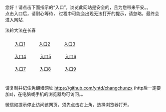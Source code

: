 您好！请点击下面指示的“入口”，浏览此网站是安全的，且为您带来平安。。 <br/>
点击入口后，请耐心等待， 过程中可能会出现无法打开的提示，请忽略，最终会进入网站. </br>

法轮大法在长春<br/>
<div style="padding:10px"><a style="margin:20px" target="_blank" href="https://d14c6i3ic5xums.cloudfront.net/2Qpsp?wmofye" id="ccLink1" rel="nofollow">入口1</a> <a target="_blank" style="margin:20px" href="https://d3ou7pgjf5vhfj.cloudfront.net/2Qpsp?yyglsflq" id="ccLink2" rel="nofollow">入口2</a> <a style="margin:20px" target="_blank" href="https://d2g8kz1sfmdiqc.cloudfront.net/2Qpsp?dehmjycd" id="ccLink3" rel="nofollow">入口3</a></div>

<div style="padding:10px" ><a style="margin:20px" target="_blank" href="https://d14c6i3ic5xums.cloudfront.net/2Qpsp?wmofye" id="ccLink4" rel="nofollow">入口4</a> <a style="margin:20px" href="https://d3ou7pgjf5vhfj.cloudfront.net/2Qpsp?yyglsflq" target="_blank" id="ccLink5" rel="nofollow">入口5</a> <a style="margin:20px" href="https://d2g8kz1sfmdiqc.cloudfront.net/2Qpsp?dehmjycd" target="_blank" id="ccLink6" rel="nofollow">入口6</a></div>

<div style="padding:10px"><a style="margin:20px" target="_blank" href="https://d14c6i3ic5xums.cloudfront.net/2Qpsp?wmofye" id="ccLink7" rel="nofollow">入口7</a> <a style="margin:20px" href="https://d3ou7pgjf5vhfj.cloudfront.net/2Qpsp?yyglsflq" target="_blank" id="ccLink8" rel="nofollow">入口8</a> <a style="margin:20px" target="_blank" href="https://d2g8kz1sfmdiqc.cloudfront.net/2Qpsp?dehmjycd" id="ccLink9" rel="nofollow">入口9</a></div>

<br/>



请复制并记住免翻墙网址 https://github.com/yntd/changchunzx (http后一定要加s)，在电脑或手机的浏览器均可访问。。<br/>

微信如提示停止访问该网页，须先点击右上角，选择浏览器打开。
